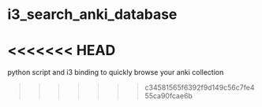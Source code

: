 # i3_search_anki_database
<<<<<<< HEAD
=======
python script and i3 binding to quickly browse your anki collection
>>>>>>> c34581565f6392f9d149c56c7fe455ca90fcae6b
